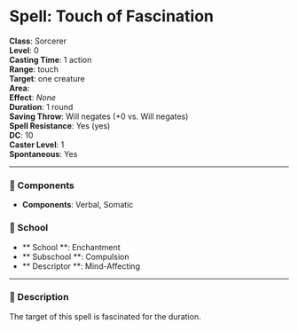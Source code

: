 
# Spell: Touch of Fascination
**Class**: Sorcerer  
**Level**: 0  
**Casting Time**: 1 action  
**Range**: touch  
**Target**: one creature  
**Area**:   
**Effect**: _None_  
**Duration**: 1 round  
**Saving Throw**: Will negates (+0 vs. Will negates)  
**Spell Resistance**: Yes (yes)  
**DC**: 10  
**Caster Level**: 1  
**Spontaneous**: Yes

---

### 🔮 Components
- **Components**: Verbal, Somatic

### 🏫 School
- ** School **: Enchantment
- ** Subschool **: Compulsion
- ** Descriptor **: Mind-Affecting
---

### 📜 Description
The target of this spell is fascinated for the duration.

